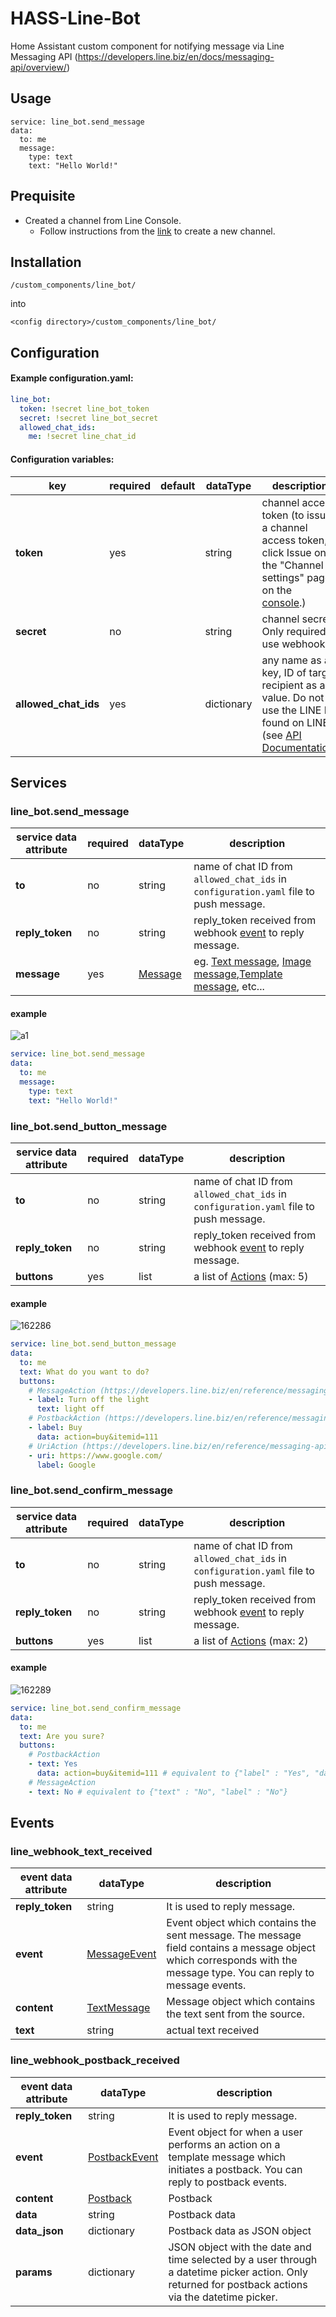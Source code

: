 # HASS-Line-Bot
Home Assistant custom component for notifying message via Line Messaging API (https://developers.line.biz/en/docs/messaging-api/overview/)

## Usage
```
service: line_bot.send_message
data:
  to: me
  message:
    type: text
    text: "Hello World!"
```

## Prequisite
- Created a channel from Line Console.
    - Follow instructions from the [link](https://developers.line.biz/en/docs/messaging-api/getting-started/) to create a new channel.

## Installation

```
/custom_components/line_bot/
```
into
```
<config directory>/custom_components/line_bot/
```

## Configuration
#### Example configuration.yaml:
```yaml
line_bot:
  token: !secret line_bot_token
  secret: !secret line_bot_secret
  allowed_chat_ids:
    me: !secret line_chat_id
```
#### Configuration variables:

| key | required | default | dataType | description
| --- | --- | --- | --- | ---
| **token** | yes | | string | channel access token (to issue a channel access token, click Issue on the "Channel settings" page on the [console](https://developers.line.biz/console/).)
| **secret** | no | | string | channel secret. Only required to use webhook.
| **allowed_chat_ids** | yes | | dictionary | any name as a key, ID of target recipient as a value. Do not use the LINE ID found on LINE (see [API Documentation](https://developers.line.biz/en/reference/messaging-api/#send-push-message))

## Services
### line_bot.send_message
| service data attribute | required | dataType | description
| --- | --- | --- | ---
| **to** | no | string | name of chat ID from `allowed_chat_ids` in `configuration.yaml` file to push message.
| **reply_token** | no | string | reply_token received from webhook [event](https://developers.line.biz/en/reference/messaging-api/#message-event) to reply message.
| **message** | yes | [Message](https://developers.line.biz/en/reference/messaging-api/#message-objects) | eg. [Text message](https://developers.line.biz/en/reference/messaging-api/#text-message), [Image message](https://developers.line.biz/en/reference/messaging-api/#image-message),[Template message](https://developers.line.biz/en/reference/messaging-api/#template-messages), etc...
#### example
![a1](https://user-images.githubusercontent.com/2917984/69494729-580fc080-0f02-11ea-8231-6d0dde9bae14.png)
```yaml
service: line_bot.send_message
data:
  to: me
  message:
    type: text
    text: "Hello World!"
```

### line_bot.send_button_message

| service data attribute | required | dataType | description
| --- | --- | --- | ---
| **to** | no | string | name of chat ID from `allowed_chat_ids` in `configuration.yaml` file to push message.
| **reply_token** | no | string | reply_token received from webhook [event](https://developers.line.biz/en/reference/messaging-api/#message-event) to reply message.
| **buttons** | yes | list | a list of [Actions](https://developers.line.biz/en/reference/messaging-api/#action-objects) (max: 5)
#### example
![162286](https://user-images.githubusercontent.com/2917984/69494774-cb193700-0f02-11ea-9926-320e90b0f121.jpg)
```yaml
service: line_bot.send_button_message
data:
  to: me
  text: What do you want to do?
  buttons:
    # MessageAction (https://developers.line.biz/en/reference/messaging-api/#message-action)
    - label: Turn off the light
      text: light off
    # PostbackAction (https://developers.line.biz/en/reference/messaging-api/#postback-action)
    - label: Buy
      data: action=buy&itemid=111
    # UriAction (https://developers.line.biz/en/reference/messaging-api/#uri-action)
    - uri: https://www.google.com/
      label: Google
```

### line_bot.send_confirm_message

| service data attribute | required | dataType | description
| --- | --- | --- | ---
| **to** | no | string | name of chat ID from `allowed_chat_ids` in `configuration.yaml` file to push message.
| **reply_token** | no | string | reply_token received from webhook [event](https://developers.line.biz/en/reference/messaging-api/#message-event) to reply message.
| **buttons** | yes | list | a list of [Actions](https://developers.line.biz/en/reference/messaging-api/#action-objects) (max: 2)
#### example
![162289](https://user-images.githubusercontent.com/2917984/69494775-cbb1cd80-0f02-11ea-827a-74955937cc8d.jpg)
```yaml
service: line_bot.send_confirm_message
data:
  to: me
  text: Are you sure?
  buttons:
    # PostbackAction 
    - text: Yes 
      data: action=buy&itemid=111 # equivalent to {"label" : "Yes", "data" : "action=buy&itemid=111 "}
    # MessageAction
    - text: No # equivalent to {"text" : "No", "label" : "No"}
```

## Events
### line_webhook_text_received
| event data attribute | dataType | description
| --- | --- | ---
| **reply_token** | string | It is used to reply message.
| **event** | [MessageEvent](https://line-bot-sdk-python.readthedocs.io/en/stable/linebot.models.html#linebot.models.events.MessageEvent) | Event object which contains the sent message. The message field contains a message object which corresponds with the message type. You can reply to message events.
| **content** | [TextMessage](https://line-bot-sdk-python.readthedocs.io/en/stable/linebot.models.html#linebot.models.messages.TextMessage) | Message object which contains the text sent from the source.
| **text** | string | actual text received

### line_webhook_postback_received
| event data attribute | dataType | description
| --- | --- | ---
| **reply_token** | string | It is used to reply message.
| **event** | [PostbackEvent](https://line-bot-sdk-python.readthedocs.io/en/stable/linebot.models.html#linebot.models.events.PostbackEvent) | Event object for when a user performs an action on a template message which initiates a postback. You can reply to postback events.
| **content** | [Postback](https://line-bot-sdk-python.readthedocs.io/en/stable/linebot.models.html#linebot.models.events.Postback) | Postback
| **data** | string | Postback data
| **data_json** | dictionary | Postback data as JSON object
| **params** | dictionary | JSON object with the date and time selected by a user through a datetime picker action. Only returned for postback actions via the datetime picker.